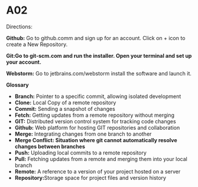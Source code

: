 # A02
Directions:
<p><b>Github:</b> Go to github.comm and sign up for an account. Click on + icon to create a New Repository.</p>
<p><b>Git:Go to git-scm.com and run the installer. Open your terminal and set up your account.</b> </p>
<p><b>Webstorm:</b> Go to jetbrains.com/webstorm install the software and launch it.</p>

<p><b>Glossary</b></p>
<ul>
  <li><b>Branch:</b> Pointer to a specific commit, allowing isolated development</li>
  <li><b>Clone:</b> Local Copy of a remote repository</li>
  <li><b>Commit:</b> Sending a snapshot of changes</li>
  <li><b>Fetch:</b> Getting updates from a remote repository without merging</li>
  <li><b>GIT:</b> Distributed version control system for tracking code changes</li>
  <li><b>Github:</b> Web platform for hosting GIT repositories and collaboration</li>
  <li><b>Merge:</b> Integrating changes from one branch to another</li>
  <li><b>Merge Conflict: Situation where git cannot automatically resolve changes between branches</b></li>
  <li><b>Push:</b> Uploading local commits to a remote repository</li>
  <li><b>Pull:</b> Fetching updates from a remote and merging them into your local branch</li>
  <li><b>Remote:</b> A reference to a version of your project hosted on a server</li>
  <li><b>Repository:</b>Storage space for project files and version history</li>
</ul>
